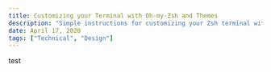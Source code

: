 ```yaml
---
title: Customizing your Terminal with Oh-my-Zsh and Themes
description: "Simple instructions for customizing your Zsh terminal with Oh-my-Zsh."
date: April 17, 2020
tags: ["Technical", "Design"]
---
```


test
